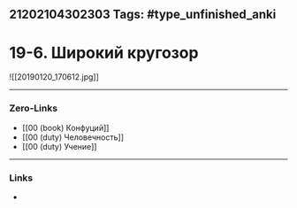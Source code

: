 21202104302303
Tags: #type_unfinished_anki 
---
# 19-6. Широкий кругозор

![[20190120_170612.jpg]]

---
### Zero-Links
- [[00 (book) Конфуций]]
- [[00 (duty) Человечность]]
- [[00 (duty) Учение]]
---
### Links
-